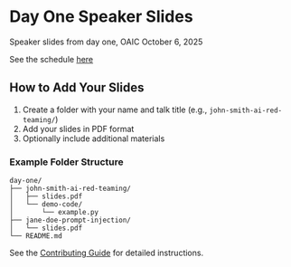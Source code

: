 # Day One Speaker Slides

Speaker slides from day one, OAIC October 6, 2025

See the schedule [here](https://www.offensiveaicon.com/schedule#sz-tab-45936)

## How to Add Your Slides

1. Create a folder with your name and talk title (e.g., `john-smith-ai-red-teaming/`)
2. Add your slides in PDF format
3. Optionally include additional materials

### Example Folder Structure

```
day-one/
├── john-smith-ai-red-teaming/
│   ├── slides.pdf
│   └── demo-code/
│       └── example.py
├── jane-doe-prompt-injection/
│   └── slides.pdf
└── README.md
```

See the [Contributing Guide](../../.github/CONTRIBUTING.md) for detailed instructions.